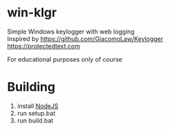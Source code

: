 # win-klgr
Simple Windows keylogger with web logging  
Inspired by https://github.com/GiacomoLaw/Keylogger  
https://protectedtext.com

For educational purposes only of course

# Building

1. install [NodeJS](https://nodejs.org/)
2. run setup.bat
3. run build.bat
